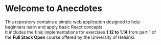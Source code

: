 # Welcome to Anecdotes

This repository contains a simple web application designed to help beginners learn and apply basic React concepts.  
It includes the final implementations for exercises **1.12 to 1.14** from part 1 of the **Full Stack Open** course offered by the University of Helsinki.